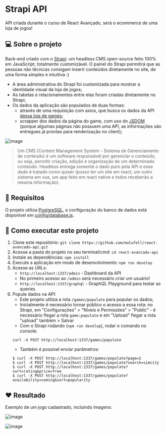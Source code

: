 # Strapi API

API criada durante o curso de React Avançado, será o ecommerce de uma loja de jogos!

## :computer: Sobre o projeto

Back-end criado com o [Strapi](https://strapi.io/documentation/developer-docs/latest/getting-started/introduction.html): um headless CMS open-source feito 100% em JavaScript, totalmente customizável. O painel do Strapi permitirá que as pessoas não técnicas consigam inserir conteúdos diretamente no site, de uma forma simples e intuitiva :)

- A área administrativa do Strapi foi customizada para mostrar a identidade visual da loja de jogos;
- As tabelas e relacionamentos entre elas foram criadas diretamente no Strapi;
- Os dados da aplicação são populados de duas formas:
  - através de uma requisição com axios, que busca os dados da API [dessa loja de games](https://www.gog.com/games);
  - scrapper dos dados da página do game, com uso do [JSDOM](https://github.com/jsdom/jsdom) (porque algumas páginas não possuem uma API, as informações são entregues já prontas para renderização no client);

![image](https://user-images.githubusercontent.com/62160705/112065770-06059c00-8b44-11eb-8819-051e994a27db.png)


> Um CMS (Content Management System - Sistema de Gerenciamento de conteúdo) é um software responsável por gerenciar o conteúdo, ou seja, permitir criação, edição e organização de um determinado conteúdo. Headless entrega somente o dado puro pela API e esse dado é tratado como quiser (posso ter um site em react, um outro sistema em vue, um app feito em react native e todos receberão a mesma informação).

## :mag_right: Requisitos

O projeto utiliza [PostgreSQL](https://www.postgresql.org/), a configuração do banco de dados está disponível em [config/database.js](config/database.js).

## :wrench: Como executar este projeto

1. Clone este repositório: `git clone https://github.com/malufell/react-avancado-api.git`
2. Acesse a pasta do projeto no seu terminal/cmd: `cd react-avancado-api`
3. Instale as dependências: `npm install`
4. Execute a aplicação em modo de desenvolvimento: `npm run develop`
5. Acesse as URLs:
   - `http://localhost:1337/admin` - Dashboard da API
   - No primeiro acesso ao `/admin` será necessário criar um usuário!
   - `http://localhost:1337/graphql` - GraphQL Playground para testar as queries
6. Popule dados na API:
   - Este projeto utiliza a rota `/games/populate` para popular os dados;
   - Inicialmente é necessário tornar público o acesso a essa rota: no Strapi, em "Configurações" > "Níveis e Permissões" > "Public" - é necessário flegar a rota `game:populate` e em "Upload" flegar a rota "upload" também > Salvar
   - Com o Strapi rodando (`npm run develop`), rodar o comando no console:  
    ```console
    curl -X POST http://localhost:1337/games/populate
    ```
   - Também é possível enviar parâmetros:
    ```console
    $ curl -X POST http://localhost:1337/games/populate?page=2
    $ curl -X POST http://localhost:1337/games/populate?search=simcity
    $ curl -X POST http://localhost:1337/games/populate?sort=rating&price=free
    $ curl -X POST http://localhost:1337/games/populate?availability=coming&sort=popularity
    ```

## :heart: Resultado

Exemplo de um jogo cadastrado, incluindo imagens:

![image](https://user-images.githubusercontent.com/62160705/112063269-e66c7480-8b3f-11eb-859d-604ddc133e83.png)

![image](https://user-images.githubusercontent.com/62160705/112063323-fd12cb80-8b3f-11eb-9c02-be4299c826d5.png)

